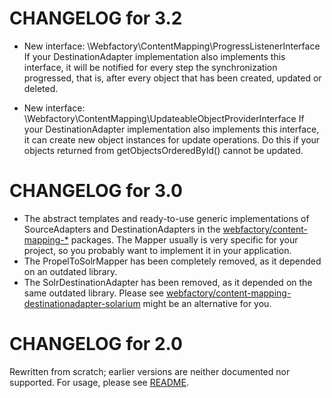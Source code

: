 CHANGELOG for 3.2   
=================

* New interface: \Webfactory\ContentMapping\ProgressListenerInterface
  If your DestinationAdapter implementation also implements this interface, it will be notified for every
  step the synchronization progressed, that is, after every object that has been created, updated or deleted.
  
* New interface: \Webfactory\ContentMapping\UpdateableObjectProviderInterface
  If your DestinationAdapter implementation also implements this interface, it can create new object instances
  for update operations. Do this if your objects returned from getObjectsOrderedById() cannot be updated.

CHANGELOG for 3.0
=================

* The abstract templates and ready-to-use generic implementations of SourceAdapters and DestinationAdapters in the
  [webfactory/content-mapping-*](https://github.com/search?q=webfactory%2Fcontent-mapping) packages. The Mapper usually
  is very specific for your project, so you probably want to implement it in your application.
* The PropelToSolrMapper has been completely removed, as it depended on an outdated library.
* The SolrDestinationAdapter has been removed, as it depended on the same outdated library. Please see
  [webfactory/content-mapping-destinationadapter-solarium](https://github.com/webfactory/content-mapping-destinationadapter-solarium)
  might be an alternative for you.


CHANGELOG for 2.0
=================

Rewritten from scratch; earlier versions are neither documented nor supported. For usage, please see [README](README.md).
